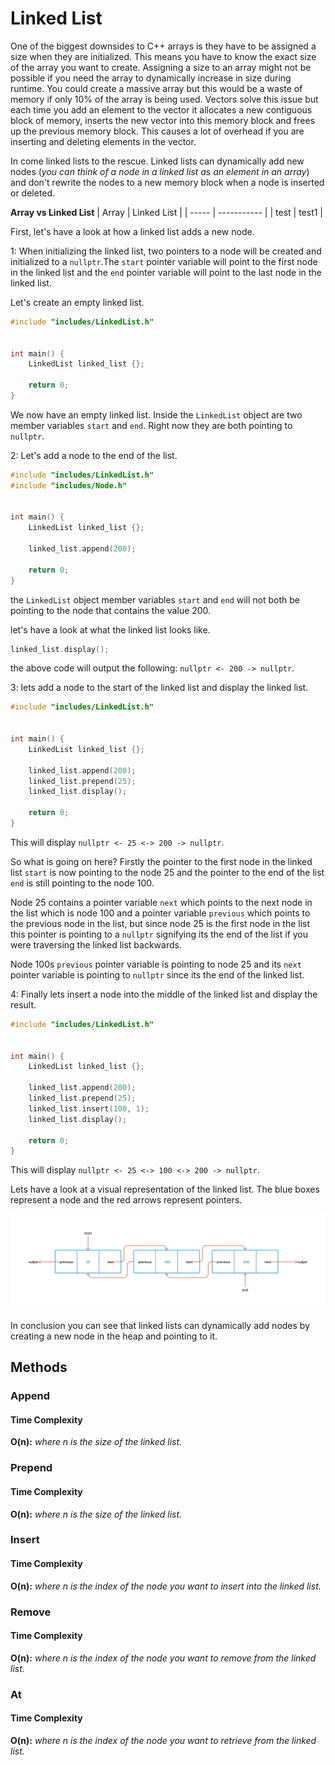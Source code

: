 # Linked List

One of the biggest downsides to C++ arrays is they have to be assigned a size when they are initialized. This means you have to know the exact size of the array you want to create. Assigning a size to an array might not be possible if you need the array to dynamically increase in size during runtime. You could create a massive array but this would be a waste of memory if only 10% of the array is being used. Vectors solve this issue but each time you add an element to the vector it allocates a new contiguous block of memory, inserts the new vector into this memory block and frees up the previous memory block. This causes a lot of overhead if you are inserting and deleting elements in the vector.

In come linked lists to the rescue. Linked lists can dynamically add new nodes (*you can think of a node in a linked list as an element in an array*) and don't rewrite the nodes to a new memory block when a node is inserted or deleted.

**Array vs Linked List**
| Array | Linked List |
| ----- | ----------- |
| test  | test1       |

First, let's have a look at how a linked list adds a new node.

1: When initializing the linked list, two pointers to a node will be created and initialized to a `nullptr`.The `start` pointer variable will point to the first node in the linked list and the `end` pointer variable will point to the last node in the linked list.

Let's create an empty linked list.

```c++
#include "includes/LinkedList.h"


int main() {
    LinkedList linked_list {};

    return 0;
}
```

We now have an empty linked list. Inside the `LinkedList` object are two member variables `start` and `end`. Right now they are both pointing to `nullptr`.

2: Let's add a node to the end of the list.

```c++
#include "includes/LinkedList.h"
#include "includes/Node.h"


int main() {
    LinkedList linked_list {};

    linked_list.append(200);

    return 0;
}
```

the `LinkedList` object member variables `start` and `end` will not both be pointing to the node that contains the value 200.

let's have a look at what the linked list looks like.

```c++
linked_list.display();
```

the above code will output the following: `nullptr <- 200 -> nullptr`.

3: lets add a node to the start of the linked list and display the linked list.

```c++
#include "includes/LinkedList.h"


int main() {
    LinkedList linked_list {};

    linked_list.append(200);
    linked_list.prepend(25);
    linked_list.display();

    return 0;
}
```

This will display `nullptr <- 25 <-> 200 -> nullptr`. 

So what is going on here? Firstly the pointer to the first node in the linked list `start` is now pointing to the node 25 and the pointer to the end of the list `end` is still pointing to the node 100. 

Node 25 contains a pointer variable `next` which points to the next node in the list which is node 100 and a pointer variable `previous` which points to the previous node in the list, but since node 25 is the first node in the list this pointer is pointing to a `nullptr` signifying its the end of the list if you were traversing the linked list backwards. 

Node 100s `previous` pointer variable is pointing to node 25 and its `next` pointer variable is pointing to `nullptr` since its the end of the linked list.

4: Finally lets insert a node into the middle of the linked list and display the result.

```c++
#include "includes/LinkedList.h"


int main() {
    LinkedList linked_list {};

    linked_list.append(200);
    linked_list.prepend(25);
    linked_list.insert(100, 1);
    linked_list.display();

    return 0;
}
```

This will display `nullptr <- 25 <-> 100 <-> 200 -> nullptr`.

Lets have a look at a visual representation of the linked list. The blue boxes represent a node and the red arrows represent pointers.


![Linked List Diagram](images/linked_list_diagram.png?raw=true "Linked List")

In conclusion you can see that linked lists can dynamically add nodes by creating a new node in the heap and pointing to it.

## Methods

### Append

#### Time Complexity

**O(n):** *where n is the size of the linked list.*

### Prepend

#### Time Complexity

**O(n):** *where n is the size of the linked list.*

### Insert

#### Time Complexity

**O(n):** *where n is the index of the node you want to insert into the linked list.*

### Remove

#### Time Complexity

**O(n):** *where n is the index of the node you want to remove from the linked list.*

### At

#### Time Complexity

**O(n):** *where n is the index of the node you want to retrieve from the linked list.*
